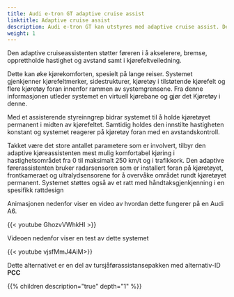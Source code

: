 ```yaml
---
title: Audi e-tron GT adaptive cruise assist
linktitle: Adaptive cruise assist
description: Audi e-tron GT kan utstyres med adaptive cruise assist. Den adaptive cruiseassistenten er en kombinasjon av adaptiv cruisekontroll og aktiv filassistent.
weight: 1
---
```


Den adaptive cruiseassistenten støtter føreren i å akselerere, bremse, opprettholde hastighet og avstand
samt i kjørefeltveiledning.

Dette kan øke kjørekomforten, spesielt på lange reiser. Systemet gjenkjenner kjørefeltmerker, sidestrukturer, kjøretøy i tilstøtende kjørefelt og flere kjøretøy foran innenfor rammen av systemgrensene. Fra denne informasjonen utleder systemet en virtuell kjørebane og gjør det
Kjøretøy i denne.

Med et assisterende styreinngrep bidrar systemet til å holde kjøretøyet permanent i midten av kjørefeltet. Samtidig holdes den innstilte hastigheten konstant og systemet reagerer på kjøretøy foran med en avstandskontroll.

Takket være det store antallet parametere som er involvert, tilbyr den adaptive kjøreassistenten mest mulig komfortabel kjøring i hastighetsområdet fra 0 til maksimalt 250 km/t og i trafikkork. Den adaptive førerassistenten bruker radarsensoren som er installert foran på kjøretøyet, frontkameraet og ultralydsensorene for å overvåke området rundt kjøretøyet permanent. Systemet støttes også av et ratt med håndtaksgjenkjenning i en spesifikk rattdesign

Animasjonen nedenfor viser en video av hvordan dette fungerer på en Audi A6.

{{< youtube GhozvVWhkHI >}}

Videoen nedenfor viser en test av dette systemet

{{< youtube vjsfMmJ4AiM>}}

Dette alternativet er en del av tursjåførassistansepakken med alternativ-ID **PCC**

{{% children description="true" depth="1" %}}
